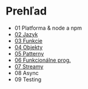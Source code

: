 # Prehľad

- 01 Platforma & node a npm
- [02 Jazyk](02_jazyk.md)
- [03 Funkcie](03_funkcie.md)
- [04 Objekty](04_objekty.md)
- [05 Patterny](05_patterny.md)
- [06 Funkcionálne prog.](06_funkcionalne_prog.md)
- [07 Streamy](07_streamy.md)
- 08 Async
- 09 Testing
